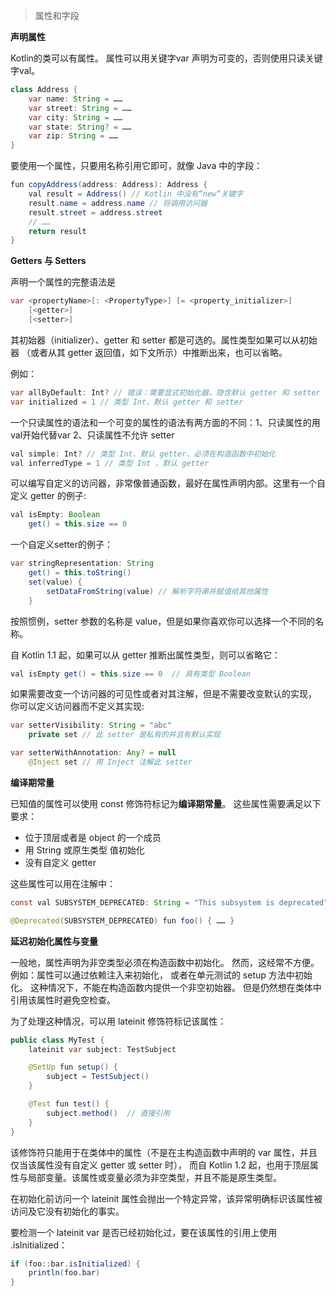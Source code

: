 >属性和字段

**声明属性**

Kotlin的类可以有属性。 属性可以用关键字var 声明为可变的，否则使用只读关键字val。
```java
class Address {
    var name: String = ……
    var street: String = ……
    var city: String = ……
    var state: String? = ……
    var zip: String = ……
}
```
要使用一个属性，只要用名称引用它即可，就像 Java 中的字段：
```java
fun copyAddress(address: Address): Address {
    val result = Address() // Kotlin 中没有“new”关键字
    result.name = address.name // 将调用访问器
    result.street = address.street
    // ……
    return result
}
```
**Getters 与 Setters**

声明一个属性的完整语法是
```java
var <propertyName>[: <PropertyType>] [= <property_initializer>]
    [<getter>]
    [<setter>]
```
其初始器（initializer）、getter 和 setter 都是可选的。属性类型如果可以从初始器 （或者从其 getter 返回值，如下文所示）中推断出来，也可以省略。

例如：
```java
var allByDefault: Int? // 错误：需要显式初始化器，隐含默认 getter 和 setter
var initialized = 1 // 类型 Int、默认 getter 和 setter
```
一个只读属性的语法和一个可变的属性的语法有两方面的不同：1、只读属性的用 val开始代替var 2、只读属性不允许 setter
```java
val simple: Int? // 类型 Int、默认 getter、必须在构造函数中初始化
val inferredType = 1 // 类型 Int 、默认 getter
```
可以编写自定义的访问器，非常像普通函数，最好在属性声明内部。这里有一个自定义 getter 的例子:
```java
val isEmpty: Boolean
    get() = this.size == 0
```
一个自定义setter的例子：
```java
var stringRepresentation: String
    get() = this.toString()
    set(value) {
        setDataFromString(value) // 解析字符串并赋值给其他属性
    }
```
按照惯例，setter 参数的名称是 value，但是如果你喜欢你可以选择一个不同的名称。

自 Kotlin 1.1 起，如果可以从 getter 推断出属性类型，则可以省略它：
```java
val isEmpty get() = this.size == 0  // 具有类型 Boolean
```
如果需要改变一个访问器的可见性或者对其注解，但是不需要改变默认的实现， 你可以定义访问器而不定义其实现:
```java
var setterVisibility: String = "abc"
    private set // 此 setter 是私有的并且有默认实现

var setterWithAnnotation: Any? = null
    @Inject set // 用 Inject 注解此 setter
```
**编译期常量**

已知值的属性可以使用 const 修饰符标记为**编译期常量**。 这些属性需要满足以下要求：

* 位于顶层或者是 object 的一个成员
* 用 String 或原生类型 值初始化
* 没有自定义 getter

这些属性可以用在注解中：
```java
const val SUBSYSTEM_DEPRECATED: String = "This subsystem is deprecated"

@Deprecated(SUBSYSTEM_DEPRECATED) fun foo() { …… }
```

**延迟初始化属性与变量**

一般地，属性声明为非空类型必须在构造函数中初始化。 然而，这经常不方便。例如：属性可以通过依赖注入来初始化， 或者在单元测试的 setup 方法中初始化。
这种情况下，不能在构造函数内提供一个非空初始器。 但是仍然想在类体中引用该属性时避免空检查。

为了处理这种情况，可以用 lateinit 修饰符标记该属性：
```java
public class MyTest {
    lateinit var subject: TestSubject

    @SetUp fun setup() {
        subject = TestSubject()
    }

    @Test fun test() {
        subject.method()  // 直接引用
    }
}
```
该修饰符只能用于在类体中的属性（不是在主构造函数中声明的 var 属性，并且仅当该属性没有自定义 getter 或 setter 时），
而自 Kotlin 1.2 起，也用于顶层属性与局部变量。该属性或变量必须为非空类型，并且不能是原生类型。

在初始化前访问一个 lateinit 属性会抛出一个特定异常，该异常明确标识该属性被访问及它没有初始化的事实。

要检测一个 lateinit var 是否已经初始化过，要在该属性的引用上使用 .isInitialized：
```java
if (foo::bar.isInitialized) {
    println(foo.bar)
}
```













